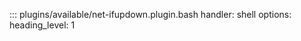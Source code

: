 ::: plugins/available/net-ifupdown.plugin.bash
    handler: shell
    options:
      heading_level: 1